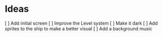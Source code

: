 # Ideas

[ ] Add initial screen
[ ] Improve the Level system
[ ] Make it dark
[ ] Add sprites to the ship to make a better visual
[ ] Add a background music

